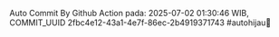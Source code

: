 Auto Commit By Github Action pada: 2025-07-02 01:30:46 WIB, COMMIT_UUID 2fbc4e12-43a1-4e7f-86ec-2b4919371743 #autohijau🗿
